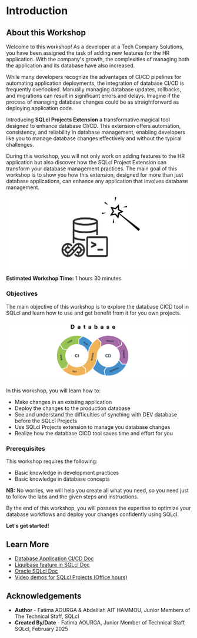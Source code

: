 # Introduction

## About this Workshop

Welcome to this workshop! As a developer at a Tech Company Solutions, you have been assigned the task of adding new features for the HR application. With the company's growth, the complexities of managing both the application and its database have also increased.

While many developers recognize the advantages of CI/CD pipelines for automating application deployments, the integration of database CI/CD is frequently overlooked. Manually managing database updates, rollbacks, and migrations can result in significant errors and delays. Imagine if the process of managing database changes could be as straightforward as deploying application code.

Introducing **SQLcl Projects Extension** a transformative magical tool designed to enhance database CI/CD. This extension offers automation, consistency, and reliability in database management, enabling developers like you to manage database changes effectively and without the typical challenges.

During this workshop, you will not only work on adding features to the HR application but also discover how the SQLcl Project Extension can transform your database management practices. The main goal of this workshop is to show you how this extension, designed for more than just database applications, can enhance any application that involves database management.

![SQLcl Projects logo](./../1-introduction/images/sqlcl-projects-logo.png " ")

**Estimated Workshop Time:** 1 hours 30 minutes

### **Objectives**

The main objective of this workshop is to explore the database CICD tool in SQLcl and learn how to use and get benefit from it for you own projects.

![ci/cd](./../1-introduction/images/database-cicd.png " ")

In this workshop, you will learn how to:

* Make changes in an existing application
* Deploy the changes to the production database
* See and understand the difficulties of synching with DEV database before the SQLcl Projects
* Use SQLcl Projects extension to manage you database changes
* Realize how the database CICD tool saves time and effort for you

### **Prerequisites**

This workshop requires the following:

* Basic knowledge in development practices
* Basic knowledge in database concepts

**NB:** No worries, we will help you create all what you need, so you need just to follow the labs and the given steps and instructions.

By the end of this workshop, you will possess the expertise to optimize your database workflows and deploy your changes confidently using SQLcl. 

**Let's get started!**

## Learn More

* [Database Application CI/CD Doc](https://docs.oracle.com/en/database/oracle/sql-developer-command-line/24.3/sqcug/database-application-ci-cd.html#GUID-6A942F42-A365-4FF2-9D05-6DC2A0740D24)
* [Liquibase feature in SQLcl Doc](https://docs.oracle.com/en/database/oracle/sql-developer-command-line/24.3/sqcug/using-liquibase.html)
* [Oracle SQLcl Doc](https://docs.oracle.com/en/database/oracle/sql-developer-command-line/24.3/sqcug/working-sqlcl.html)
* [Video demos for SQLcl Projects (Office hours)](https://docs.oracle.com/en/database/oracle/sql-developer-command-line/24.3/sqcug/working-sqlcl.html)

## Acknowledgements

* **Author** - Fatima AOURGA & Abdelilah AIT HAMMOU, Junior Members of The Technical Staff, SQLcl
* **Created By/Date** - Fatima AOURGA, Junior Member of Technical Staff, SQLcl, February 2025